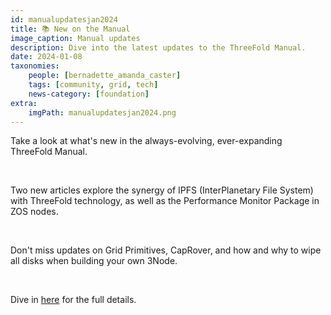 ```yaml
---
id: manualupdatesjan2024
title: 📚 New on the Manual
image_caption: Manual updates
description: Dive into the latest updates to the ThreeFold Manual.  
date: 2024-01-08
taxonomies:
    people: [bernadette_amanda_caster]
    tags: [community, grid, tech]
    news-category: [foundation]
extra:
    imgPath: manualupdatesjan2024.png
---
```


Take a look at what's new in the always-evolving, ever-expanding ThreeFold Manual.

<br/>

Two new articles explore the synergy of IPFS (InterPlanetary File System) with ThreeFold technology, as well as the Performance Monitor Package in ZOS nodes.

<br/>

Don't miss updates on Grid Primitives, CapRover, and how and why to wipe all disks when building your own 3Node.

<br/>

Dive in [here](https://forum.threefold.io/t/tfgrid-manual-updates-january-2024/4184) for the full details.
